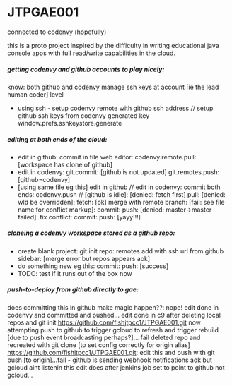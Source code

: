 # JTPGAE001
connected to codenvy (hopefully)

this is a proto project inspired by the difficulty in writing educational java console apps with full read/write capabilities in the cloud.

##### getting codenvy and github accounts to play nicely:
know: both github and codenvy manage ssh keys at account [ie the lead human coder] level
* using ssh - setup codenvy remote with github ssh address // setup github ssh keys from codenvy generated key window.prefs.sshkeystore.generate

##### editing at both ends of the cloud:
* edit in github: commit in file web editor: codenvy.remote.pull: [workspace has clone of github]
* edit in codenvy: git.commit: [github is not updated] git.remotes.push: [github=codenvy]
* [using same file eg this] edit in github // edit in codenvy: commit both ends: codenvy.push // [github is idle]: [denied: fetch first] pull: [denied: wld be overridden]: fetch: [ok] merge with remote branch: [fail: see file name for conflict markup]: commit: push: [denied: master->master failed]: fix conflict: commit: push: [yayy!!!]   

##### cloneing a codenvy workspace stored as a github repo:
* create blank project: git.init repo: remotes.add with ssh url from github sidebar: [merge error but repos appears aok]
* do something new eg this: commit: push: [success]
* TODO: test if it runs out of the box now

##### push-to-deploy from github directly to gae:
does committing this in github make magic happen??: nope!
edit done in codenvy and committed and pushed...
edit done in c9 after deleting local repos and git init https://github.com/fishjtpcc1/JTPGAE001.git
now attempting push to github to trigger gcloud to refresh and trigger rebuild [due to push event broadcasting perhaps?]... fail
deleted repo and recreated with git clone [to set config correctly for origin alias] https://github.com/fishjtpcc1/JTPGAE001.git: edit this and push with git push [to origin]...fail - github is sending webhook notifications aok but gcloud aint listenin
this edit does after jenkins job set to point to github not gcloud...
